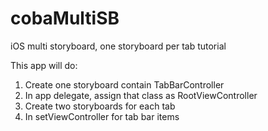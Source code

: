 cobaMultiSB
===========

iOS multi storyboard, one storyboard per tab tutorial

This app will do:
1) Create one storyboard contain TabBarController
2) In app delegate, assign that class as RootViewController
3) Create two storyboards for each tab
4) In setViewController for tab bar items
